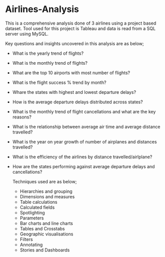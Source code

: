 # Airlines-Analysis

This is a comprehensive analysis done of 3 airlines using a project based dataset. Tool used for this project is Tableau and data is read from a SQL server using MySQL. 

Key questions and insights uncovered in this analysis are as below; 

- What is the yearly trend of flights?
- What is the monthly trend of flights?
- What are the top 10 airports with most number of flights?
- What is the flight success % trend by month?
- Whare the states with highest and lowest departure delays?
- How is the average departure delays distributed across states?
- What is the monthly trend of flight cancellations and what are the key reasons?
- What is the relationship between average air time and average distance travelled?
- What is the year on year growth of number of airplanes and distances travelled?
- What is the efficiency of the airlines by distance travelled/airlplane?
- How are the states performing against average departure delays and cancellations?


  Techniques used are as below;

  - Hierarchies and grouping
  - Dimensions and measures
  - Table calculations
  - Calculated fields
  - Spotlighting
  - Parameters
  - Bar charts and line charts
  - Tables and Crosstabs
  - Geographic visualisations
  - Filters
  - Annotating
  - Stories and Dashboards
